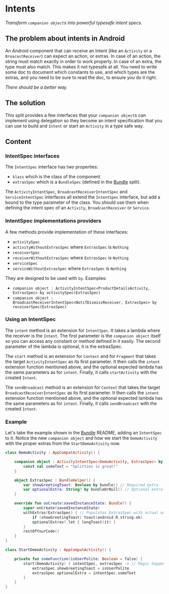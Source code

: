 # Intents

*Transform `companion object`s into powerful typesafe intent specs.*

## The problem about intents in Android

An Android component that can receive an Intent (like an `Activity` or a
`BroacastReceiver`) can expect an action, or extras. In case of an action,
the string must match exactly in order to work properly. In case of an extra,
the type must also match. This makes it not typesafe at all. You need to write
some doc to document which constants to use, and which types are the extras,
and you need to be sure to read the doc, to ensure you do it right.

*There should be a better way.*

## The solution

This split provides a few interfaces that your `companion object`s can
implement using delegation so they become an intent specification that you
can use to build and `Intent` or start an `Activity` in a type safe way.

## Content

### IntentSpec interfaces

The `IntentSpec` interface has two properties:
* `klass` which is the class of the component
* `extrasSpec` which is a `BundleSpec` (defined in the [Bundle](../bundle)
split).

The `ActivityIntentSpec`, `BroadcastReceiverIntentSpec` and
`ServiceIntentSpec` interfaces all extend the `IntentSpec` interface, but
add a bound to the type parameter of the class. You should use them when
defining the intent spec of an `Activity`, `BroadcastReceiver` or `Service`.

### IntentSpec implementations providers

A few methods provide implementation of these interfaces:
* `activitySpec`
* `activityWithoutExtrasSpec` where `ExtrasSpec` is `Nothing`
* `receiverSpec`
* `receiverWithoutExtrasSpec` where `ExtrasSpec` is `Nothing`
* `serviceSpec`
* `serviceWithoutExtrasSpec` where `ExtrasSpec` is `Nothing`

They are designed to be used with `by`. Examples:
* `companion object : ActivityIntentSpec<ProductDetailsActivity, ExtrasSpec> by activitySpec(ExtrasSpec)`
* `companion object : BroadcastReceiverIntentSpec<NotifDismissReceiver, ExtrasSpec> by receiverSpec(ExtrasSpec)`

### Using an IntentSpec

The `intent` method is an extension for `IntentSpec`. It takes a lambda where
the receiver is the `Intent`. The first parameter is the `companion object`
itself so you can access any constant or method defined in it easily. The
second parameter of the lambda is optional, it is the extrasSpec.

The `start` method is an extension for `Context` and for `Fragment` that
takes the target `ActivityIntentSpec` as its first parameter. It then calls the
`intent` extension function mentioned above, and the optional expected lambda
has the same parameters as for `intent`. Finally, it calls `startActivity`
with the created `Intent`.

The `sendBroadcast` method is an extension for `Context` that takes the
target `BroadcastReceiverIntentSpec` as its first parameter. It then calls
the `intent` extension function mentioned above, and the optional expected
lambda has the same parameters as for `intent`. Finally, it calls
`sendBroadcast` with the created `Intent`.

### Example

Let's take the example shown in the [Bundle](../bundle) README, adding an
`IntentSpec` to it. Notice the new `companion object` and how we start the
`DemoActivity` with the proper extras from the `StartDemoActivity` now.

```kotlin
class DemoActivity : AppCompatActivity() {

    companion object : ActivityIntentSpec<DemoActivity, ExtrasSpec> by activitySpec(ExtrasSpec) {
        const val someText = "Splitties is great!"
    }

    object ExtrasSpec : BundleHelper() {
        var showGreetingToast: Boolean by bundle() // Required extra
        var optionalExtra: String? by bundleOrNull() // Optional extra
    }

    override fun onCreate(savedInstanceState: Bundle?) {
        super.onCreate(savedInstanceState)
        withExtras(ExtrasSpec) { // Populates ExtrasSpec with actual extras
            if (showGreetingToast) toast(android.R.string.ok)
            optionalExtras?.let { longToast(it) }
        }
        restOfYourCode()
    }
}

class StartDemoActivity : AppCompatActivity() {

    private fun someFunction(isUserPolite: Boolean = false) {
        start(DemoActivity) { intentSpec, extrasSpec -> // Magic happens here!
            extrasSpec.showGreetingToast = isUserPolite
            extrasSpec.optionalExtra = intentSpec.someText
        }
    }
}
```
